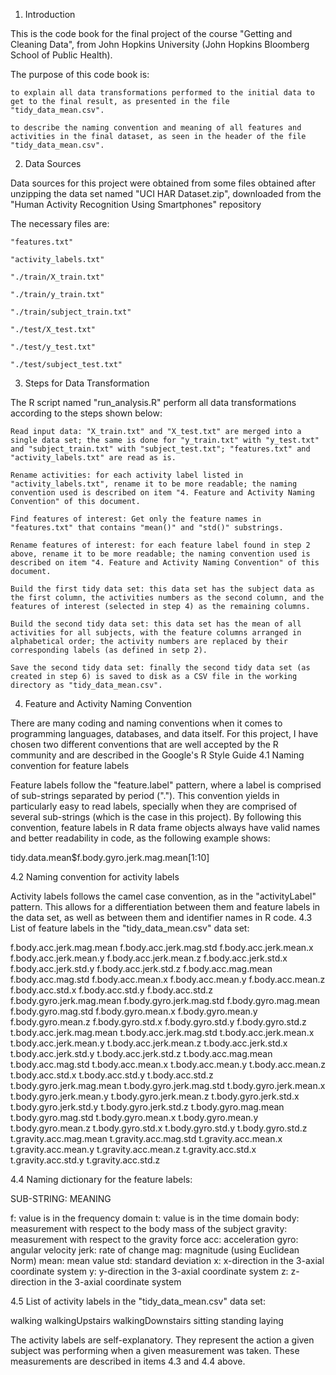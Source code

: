 1. Introduction

This is the code book for the final project of the course "Getting and Cleaning Data", from John Hopkins University (John Hopkins Bloomberg School of Public Health).

The purpose of this code book is:

    to explain all data transformations performed to the initial data to get to the final result, as presented in the file "tidy_data_mean.csv".

    to describe the naming convention and meaning of all features and activities in the final dataset, as seen in the header of the file "tidy_data_mean.csv".

2. Data Sources

Data sources for this project were obtained from some files obtained after unzipping the data set named "UCI HAR Dataset.zip", downloaded from the "Human Activity Recognition Using Smartphones" repository

The necessary files are:

    "features.txt"

    "activity_labels.txt"

    "./train/X_train.txt"

    "./train/y_train.txt"

    "./train/subject_train.txt"

    "./test/X_test.txt"

    "./test/y_test.txt"

    "./test/subject_test.txt"

3. Steps for Data Transformation

The R script named "run_analysis.R" perform all data transformations according to the steps shown below:

    Read input data: "X_train.txt" and "X_test.txt" are merged into a single data set; the same is done for "y_train.txt" with "y_test.txt" and "subject_train.txt" with "subject_test.txt"; "features.txt" and "activity_labels.txt" are read as is.

    Rename activities: for each activity label listed in "activity_labels.txt", rename it to be more readable; the naming convention used is described on item "4. Feature and Activity Naming Convention" of this document.

    Find features of interest: Get only the feature names in "features.txt" that contains "mean()" and "std()" substrings.

    Rename features of interest: for each feature label found in step 2 above, rename it to be more readable; the naming convention used is described on item "4. Feature and Activity Naming Convention" of this document.

    Build the first tidy data set: this data set has the subject data as the first column, the activities numbers as the second column, and the features of interest (selected in step 4) as the remaining columns.

    Build the second tidy data set: this data set has the mean of all activities for all subjects, with the feature columns arranged in alphabetical order; the activity numbers are replaced by their corresponding labels (as defined in setp 2).

    Save the second tidy data set: finally the second tidy data set (as created in step 6) is saved to disk as a CSV file in the working directory as "tidy_data_mean.csv".

4. Feature and Activity Naming Convention

There are many coding and naming conventions when it comes to programming languages, databases, and data itself. For this project, I have chosen two different conventions that are well accepted by the R community and are described in the Google's R Style Guide
4.1 Naming convention for feature labels

Feature labels follow the "feature.label" pattern, where a label is comprised of sub-strings separated by period ("."). This convention yields in particularly easy to read labels, specially when they are comprised of several sub-strings (which is the case in this project). By following this convention, feature labels in R data frame objects always have valid names and better readability in code, as the following example shows:

tidy.data.mean$f.body.gyro.jerk.mag.mean[1:10]

4.2 Naming convention for activity labels

Activity labels follows the camel case convention, as in the "activityLabel" pattern. This allows for a differentiation between them and feature labels in the data set, as well as between them and identifier names in R code.
4.3 List of feature labels in the "tidy_data_mean.csv" data set:

f.body.acc.jerk.mag.mean
f.body.acc.jerk.mag.std
f.body.acc.jerk.mean.x
f.body.acc.jerk.mean.y
f.body.acc.jerk.mean.z
f.body.acc.jerk.std.x
f.body.acc.jerk.std.y
f.body.acc.jerk.std.z
f.body.acc.mag.mean
f.body.acc.mag.std
f.body.acc.mean.x
f.body.acc.mean.y
f.body.acc.mean.z
f.body.acc.std.x
f.body.acc.std.y
f.body.acc.std.z
f.body.gyro.jerk.mag.mean
f.body.gyro.jerk.mag.std
f.body.gyro.mag.mean
f.body.gyro.mag.std
f.body.gyro.mean.x
f.body.gyro.mean.y
f.body.gyro.mean.z
f.body.gyro.std.x
f.body.gyro.std.y
f.body.gyro.std.z
t.body.acc.jerk.mag.mean
t.body.acc.jerk.mag.std
t.body.acc.jerk.mean.x
t.body.acc.jerk.mean.y
t.body.acc.jerk.mean.z
t.body.acc.jerk.std.x
t.body.acc.jerk.std.y
t.body.acc.jerk.std.z
t.body.acc.mag.mean
t.body.acc.mag.std
t.body.acc.mean.x
t.body.acc.mean.y
t.body.acc.mean.z
t.body.acc.std.x
t.body.acc.std.y
t.body.acc.std.z
t.body.gyro.jerk.mag.mean
t.body.gyro.jerk.mag.std
t.body.gyro.jerk.mean.x
t.body.gyro.jerk.mean.y
t.body.gyro.jerk.mean.z
t.body.gyro.jerk.std.x
t.body.gyro.jerk.std.y
t.body.gyro.jerk.std.z
t.body.gyro.mag.mean
t.body.gyro.mag.std
t.body.gyro.mean.x
t.body.gyro.mean.y
t.body.gyro.mean.z
t.body.gyro.std.x
t.body.gyro.std.y
t.body.gyro.std.z
t.gravity.acc.mag.mean
t.gravity.acc.mag.std
t.gravity.acc.mean.x
t.gravity.acc.mean.y
t.gravity.acc.mean.z
t.gravity.acc.std.x
t.gravity.acc.std.y
t.gravity.acc.std.z

4.4 Naming dictionary for the feature labels:

SUB-STRING: MEANING

f: value is in the frequency domain
t: value is in the time domain
body: measurement with respect to the body mass of the subject
gravity: measurement with respect to the gravity force
acc: acceleration
gyro: angular velocity
jerk: rate of change
mag: magnitude (using Euclidean Norm)
mean: mean value
std: standard deviation
x: x-direction in the 3-axial coordinate system
y: y-direction in the 3-axial coordinate system
z: z-direction in the 3-axial coordinate system

4.5 List of activity labels in the "tidy_data_mean.csv" data set:

walking
walkingUpstairs
walkingDownstairs
sitting
standing
laying

The activity labels are self-explanatory. They represent the action a given subject was performing when a given measurement was taken. These measurements are described in items 4.3 and 4.4 above.
